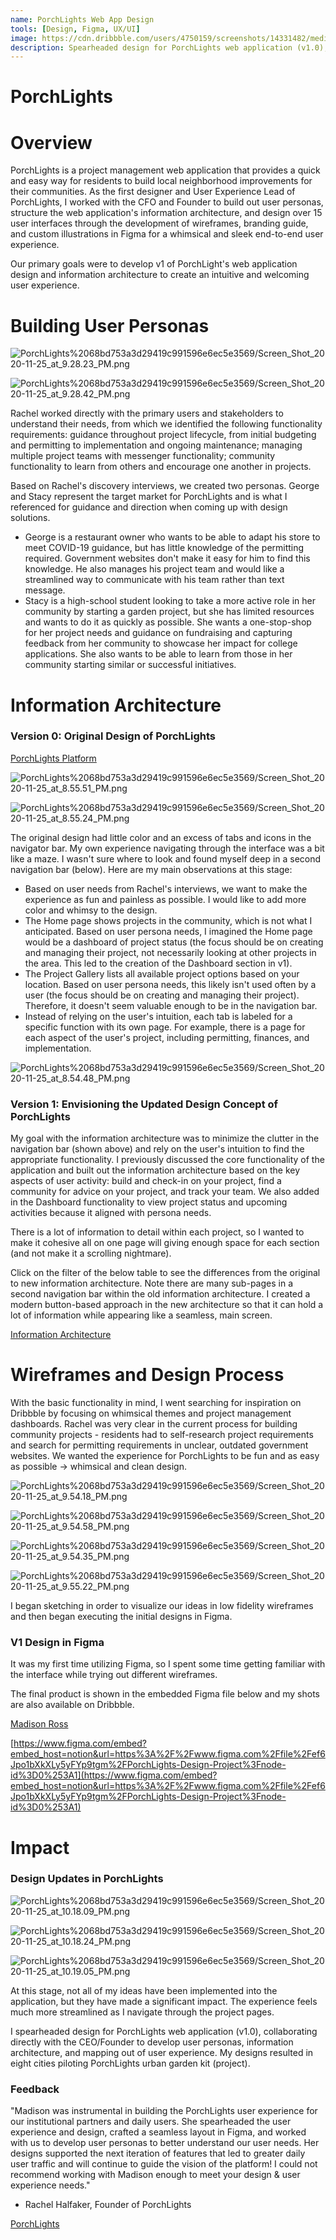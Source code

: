 ```yaml
---
name: PorchLights Web App Design
tools: [Design, Figma, UX/UI]
image: https://cdn.dribbble.com/users/4750159/screenshots/14331482/media/87bc28347669d367d914f60109d19a0e.png
description: Spearheaded design for PorchLights web application (v1.0), collaborating directly with the CEO/Founder to develop user personas, information architecture, and mapping out of user experience. Created 15 user interfaces through the development of wireframes, branding guide, and custom illustrations in Figma for a whimsical and sleek end-to-end user experience. Designs resulted in eight cities piloting PorchLights.
---
```

# PorchLights

# Overview

PorchLights is a project management web application that provides a quick and easy way for residents to build local neighborhood improvements for their communities. As the first designer and User Experience Lead of PorchLights, I worked with the CFO and Founder to build out user personas, structure the web application's information architecture, and design over 15 user interfaces through the development of wireframes, branding guide, and custom illustrations in Figma for a whimsical and sleek end-to-end user experience.

Our primary goals were to develop v1 of PorchLight's web application design and information architecture to create an intuitive and welcoming user experience.

# Building User **Personas**

![PorchLights%2068bd753a3d29419c991596e6ec5e3569/Screen_Shot_2020-11-25_at_9.28.23_PM.png](PorchLights%2068bd753a3d29419c991596e6ec5e3569/Screen_Shot_2020-11-25_at_9.28.23_PM.png)

![PorchLights%2068bd753a3d29419c991596e6ec5e3569/Screen_Shot_2020-11-25_at_9.28.42_PM.png](PorchLights%2068bd753a3d29419c991596e6ec5e3569/Screen_Shot_2020-11-25_at_9.28.42_PM.png)

Rachel worked directly with the primary users and stakeholders to understand their needs, from which we identified the following functionality requirements: guidance throughout project lifecycle, from initial budgeting and permitting to implementation and ongoing maintenance; managing multiple project teams with messenger functionality; community functionality to learn from others and encourage one another in projects.

Based on Rachel's discovery interviews, we created two personas. George and Stacy represent the target market for PorchLights and is what I referenced for guidance and direction when coming up with design solutions.

- George is a restaurant owner who wants to be able to adapt his store to meet COVID-19 guidance, but has little knowledge of the permitting required. Government websites don't make it easy for him to find this knowledge. He also manages his project team and would like a streamlined way to communicate with his team rather than text message.
- Stacy is a high-school student looking to take a more active role in her community by starting a garden project, but she has limited resources and wants to do it as quickly as possible. She wants a one-stop-shop for her project needs and guidance on fundraising and capturing feedback from her community to showcase her impact for college applications. She also wants to be able to learn from those in her community starting similar or successful initiatives.

# Information Architecture

### Version 0: Original Design of PorchLights

[PorchLights Platform](https://vimeo.com/456252455)

![PorchLights%2068bd753a3d29419c991596e6ec5e3569/Screen_Shot_2020-11-25_at_8.55.51_PM.png](PorchLights%2068bd753a3d29419c991596e6ec5e3569/Screen_Shot_2020-11-25_at_8.55.51_PM.png)

![PorchLights%2068bd753a3d29419c991596e6ec5e3569/Screen_Shot_2020-11-25_at_8.55.24_PM.png](PorchLights%2068bd753a3d29419c991596e6ec5e3569/Screen_Shot_2020-11-25_at_8.55.24_PM.png)

The original design had little color and an excess of tabs and icons in the navigator bar. My own experience navigating through the interface was a bit like a maze. I wasn't sure where to look and found myself deep in a second navigation bar (below). Here are my main observations at this stage:

- Based on user needs from Rachel's interviews, we want to make the experience as fun and painless as possible. I would like to add more color and whimsy to the design.
- The Home page shows projects in the community, which is not what I anticipated. Based on user persona needs, I imagined the Home page would be a dashboard of project status (the focus should be on creating and managing their project, not necessarily looking at other projects in the area. This led to the creation of the Dashboard section in v1).
- The Project Gallery lists all available project options based on your location. Based on user persona needs, this likely isn't used often by a user (the focus should be on creating and managing their project). Therefore, it doesn't seem valuable enough to be in the navigation bar.
- Instead of relying on the user's intuition, each tab is labeled for a specific function with its own page. For example, there is a page for each aspect of the user's project, including permitting, finances, and implementation.

![PorchLights%2068bd753a3d29419c991596e6ec5e3569/Screen_Shot_2020-11-25_at_8.54.48_PM.png](PorchLights%2068bd753a3d29419c991596e6ec5e3569/Screen_Shot_2020-11-25_at_8.54.48_PM.png)

### Version 1: Envisioning the Updated Design Concept of PorchLights

My goal with the information architecture was to minimize the clutter in the navigation bar (shown above) and rely on the user's intuition to find the appropriate functionality. I previously discussed the core functionality of the application and built out the information architecture based on the key aspects of user activity: build and check-in on your project, find a community for advice on your project, and track your team. We also added in the Dashboard functionality to view project status and upcoming activities because it aligned with persona needs.

There is a lot of information to detail within each project, so I wanted to make it cohesive all on one page will giving enough space for each section (and not make it a scrolling nightmare). 

Click on the filter of the below table to see the differences from the original to new information architecture. Note there are many sub-pages in a second navigation bar within the old information architecture. I created a modern button-based approach in the new architecture so that it can hold a lot of information while appearing like a seamless, main screen.

[Information Architecture](https://www.notion.so/4e7712e9f17743b29b01a8e30e3c7d9f)

# Wireframes and Design Process

With the basic functionality in mind, I went searching for inspiration on Dribbble by focusing on whimsical themes and project management dashboards. Rachel was very clear in the current process for building community projects - residents had to self-research project requirements and search for permitting requirements in unclear, outdated government websites. We wanted the experience for PorchLights to be fun and as easy as possible → whimsical and clean design.

![PorchLights%2068bd753a3d29419c991596e6ec5e3569/Screen_Shot_2020-11-25_at_9.54.18_PM.png](PorchLights%2068bd753a3d29419c991596e6ec5e3569/Screen_Shot_2020-11-25_at_9.54.18_PM.png)

![PorchLights%2068bd753a3d29419c991596e6ec5e3569/Screen_Shot_2020-11-25_at_9.54.58_PM.png](PorchLights%2068bd753a3d29419c991596e6ec5e3569/Screen_Shot_2020-11-25_at_9.54.58_PM.png)

![PorchLights%2068bd753a3d29419c991596e6ec5e3569/Screen_Shot_2020-11-25_at_9.54.35_PM.png](PorchLights%2068bd753a3d29419c991596e6ec5e3569/Screen_Shot_2020-11-25_at_9.54.35_PM.png)

![PorchLights%2068bd753a3d29419c991596e6ec5e3569/Screen_Shot_2020-11-25_at_9.55.22_PM.png](PorchLights%2068bd753a3d29419c991596e6ec5e3569/Screen_Shot_2020-11-25_at_9.55.22_PM.png)

I began sketching in order to visualize our ideas in low fidelity wireframes and then began executing the initial designs in Figma.

### V1 Design in Figma

It was my first time utilizing Figma, so I spent some time getting familiar with the interface while trying out different wireframes. 

The final product is shown in the embedded Figma file below and my shots are also available on Dribbble.

[Madison Ross](https://dribbble.com/bymadisonross)

[https://www.figma.com/embed?embed_host=notion&url=https%3A%2F%2Fwww.figma.com%2Ffile%2Fef6Jpo1bXkXLy5yFYp9tgm%2FPorchLights-Design-Project%3Fnode-id%3D0%253A1](https://www.figma.com/embed?embed_host=notion&url=https%3A%2F%2Fwww.figma.com%2Ffile%2Fef6Jpo1bXkXLy5yFYp9tgm%2FPorchLights-Design-Project%3Fnode-id%3D0%253A1)

# Impact

### Design Updates in PorchLights

![PorchLights%2068bd753a3d29419c991596e6ec5e3569/Screen_Shot_2020-11-25_at_10.18.09_PM.png](PorchLights%2068bd753a3d29419c991596e6ec5e3569/Screen_Shot_2020-11-25_at_10.18.09_PM.png)

![PorchLights%2068bd753a3d29419c991596e6ec5e3569/Screen_Shot_2020-11-25_at_10.18.24_PM.png](PorchLights%2068bd753a3d29419c991596e6ec5e3569/Screen_Shot_2020-11-25_at_10.18.24_PM.png)

![PorchLights%2068bd753a3d29419c991596e6ec5e3569/Screen_Shot_2020-11-25_at_10.19.05_PM.png](PorchLights%2068bd753a3d29419c991596e6ec5e3569/Screen_Shot_2020-11-25_at_10.19.05_PM.png)

At this stage, not all of my ideas have been implemented into the application, but they have made a significant impact. The experience feels much more streamlined as I navigate through the project pages.

I spearheaded design for PorchLights web application (v1.0), collaborating directly with the CEO/Founder to develop user personas, information architecture, and mapping out of user experience. My designs resulted in eight cities piloting PorchLights urban garden kit (project).

### Feedback

"Madison was instrumental in building the PorchLights user experience for our institutional partners and daily users. She spearheaded the user experience and design, crafted a seamless layout in Figma, and worked with us to develop user personas to better understand our user needs. Her designs supported the next iteration of features that led to greater daily user traffic and will continue to guide the vision of the platform! I could not recommend working with Madison enough to meet your design & user experience needs." 

- Rachel Halfaker, Founder of PorchLights

[PorchLights](https://app.porchlights.org/)